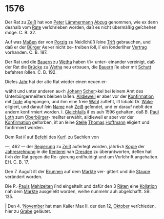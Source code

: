 # 1576

Der Rat zu [Zeiß](../../register/orte/zeiß.md) hat von [Peter](../../register/orte/peter.md) [Lämmermann](../../register/worte/lämmermann.md) [Abzug](../../register/worte/abzug.md)
genommen, wie ex denn deshalb vom [Rate](../../register/worte/rate.md) verſchrieben
worden, daß es nicht übermäßig geſchehen möge. C. B. 32.

Auf was [Maßen](../../register/worte/maßen.md) der von [Porzig](../../register/orte/porzig.md) zu Neidſchüß ſeine
[Trift](../../register/worte/trift.md) gebrauchen, und daß er der [Bürger](../../register/worte/bürger.md) Ae>er nicht be-
treiben ſoll, iſ ein ſonderliher [Vertrag](../../register/worte/vertrag.md) vorhanden.
C. B. 187.

Der Rat und die [Bauern](../../register/worte/bauern.md) zu [Wetha](../../register/orte/wetha.md) haben \ſi< unter-
einander vereinigt, daß der Rat die [Brücke](../../register/worte/brücke.md) zu [Wetha](../../register/orte/wetha.md)
neu erbauen, die [Bauern](../../register/worte/bauern.md) ſie aber mit [Schutt](../../register/worte/schutt.md) befahren
ſollen. C. B. 192.

Dieſes [Jahr](../../register/worte/jahr.md) hat der alte Rat wieder einen neuen er-

wählt und unter anderen au<h [Johann](../../register/worte/johann.md) [Scher](../../register/worte/scher.md)>kel bei ſeinem
Amt des Unterbürgermeiſters bleiben laſſen. [Alldieweil](../../register/worte/alldieweil.md)
er aber vor der [Konfirmation](../../register/worte/konfirmation.md) mit [Tode](../../register/worte/tode.md) abgegangen, und
ihm eine freie [Wahl](../../register/worte/wahl.md) zuſteht, iſt ſobald Dr. [Wake](../../register/worte/wake.md) eligiert,
und darauf ſein [Name](../../register/worte/name.md) nah [Zeiß](../../register/orte/zeiß.md) geſendet, und er darauf
nebſt den andern konfirmiert worden. I. [Gleichfalls](../../register/worte/gleichfalls.md) iſ es
auh 1596 gehalten, daß B. [Paul](../../register/worte/paul.md) [Loth](../../register/worte/loth.md) zum [Oberbürger](../../register/worte/oberbürger.md)-
meiſter erwählt, alldieweil er aber vor der [Konfirmation](../../register/worte/konfirmation.md)
geſtorben, iſt an ſeine [Stelle](../../register/worte/stelle.md) [Thomas](../../register/worte/thomas.md) [Hoffmann](../../register/worte/hoffmann.md) eligiert
und fonfirmiert worden.

Dem Rat iſ auf [Befehl](../../register/worte/befehl.md) des [Kurf](../../register/worte/kurf.md). zu Sachſen von


—, 462 —
der [Regierung](../../register/worte/regierung.md) zu [Zeiß](../../register/orte/zeiß.md) auferlegt worden, jährli<h [Kopie](../../register/worte/kopie.md)
der [Jahresrehnung](../../register/worte/jahresrehnung.md) in die [Renterei](../../register/worte/renterei.md) nah [Dresden](../../register/worte/dresden.md) zu
überantworten, deſſen hat ſi<h der Rat gegen die Re-
gierung entſhuldigt und um Vorſchrift angehalten. EH.
C. B. 17.

Den 7. Auguſt iſt der [Brunnen](../../register/worte/brunnen.md) auf dem [Markte](../../register/worte/markte.md) ver-
gittert und die [Staupe](../../register/worte/staupe.md) verändert worden.

Die P.-[Pauls](../../register/worte/pauls.md) [Mahlzeiten](../../register/worte/mahlzeiten.md) ſind eingeſtellt und dafür
den 3 [Räten](../../register/worte/räten.md) eine [Kollation](../../register/worte/kollation.md) nah dem [Markte](../../register/worte/markte.md) ausgeſeßt
worden, welhe nunmehr auh abgeſchafft. SB. 135.

| Den 4. ‘[November](../../register/worte/november.md) hat man Kaiſer Max II. der den
12, [Oktober](../../register/worte/oktober.md) verſchieden, hier zu [Grabe](../../register/orte/grabe.md) geläutet.
